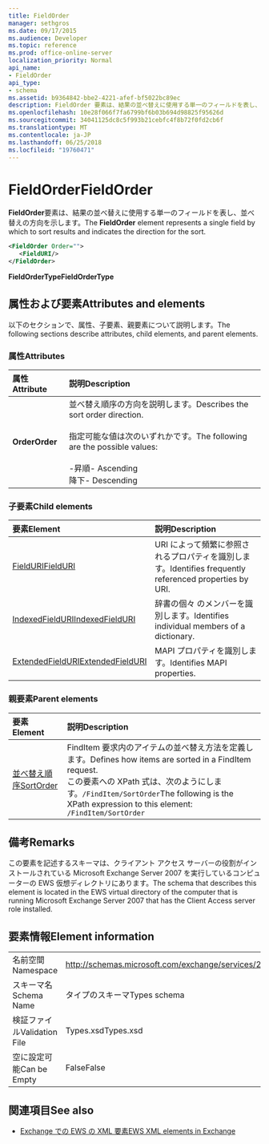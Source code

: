 ```yaml
---
title: FieldOrder
manager: sethgros
ms.date: 09/17/2015
ms.audience: Developer
ms.topic: reference
ms.prod: office-online-server
localization_priority: Normal
api_name:
- FieldOrder
api_type:
- schema
ms.assetid: b9364842-bbe2-4221-afef-bf5022bc89ec
description: FieldOrder 要素は、結果の並べ替えに使用する単一のフィールドを表し、並べ替えの方向を示します。
ms.openlocfilehash: 10e28f066f7fa6799bf6b03b694d98825f95626d
ms.sourcegitcommit: 34041125dc8c5f993b21cebfc4f8b72f0fd2cb6f
ms.translationtype: MT
ms.contentlocale: ja-JP
ms.lasthandoff: 06/25/2018
ms.locfileid: "19760471"
---
```

# <a name="fieldorder"></a><span data-ttu-id="65754-103">FieldOrder</span><span class="sxs-lookup"><span data-stu-id="65754-103">FieldOrder</span></span>

<span data-ttu-id="65754-104">**FieldOrder**要素は、結果の並べ替えに使用する単一のフィールドを表し、並べ替えの方向を示します。</span><span class="sxs-lookup"><span data-stu-id="65754-104">The **FieldOrder** element represents a single field by which to sort results and indicates the direction for the sort.</span></span> 
  
```xml
<FieldOrder Order="">
   <FieldURI/>
</FieldOrder>
```

 <span data-ttu-id="65754-105">**FieldOrderType**</span><span class="sxs-lookup"><span data-stu-id="65754-105">**FieldOrderType**</span></span>
## <a name="attributes-and-elements"></a><span data-ttu-id="65754-106">属性および要素</span><span class="sxs-lookup"><span data-stu-id="65754-106">Attributes and elements</span></span>

<span data-ttu-id="65754-107">以下のセクションで、属性、子要素、親要素について説明します。</span><span class="sxs-lookup"><span data-stu-id="65754-107">The following sections describe attributes, child elements, and parent elements.</span></span>
  
### <a name="attributes"></a><span data-ttu-id="65754-108">属性</span><span class="sxs-lookup"><span data-stu-id="65754-108">Attributes</span></span>

|<span data-ttu-id="65754-109">**属性**</span><span class="sxs-lookup"><span data-stu-id="65754-109">**Attribute**</span></span>|<span data-ttu-id="65754-110">**説明**</span><span class="sxs-lookup"><span data-stu-id="65754-110">**Description**</span></span>|
|:-----|:-----|
|<span data-ttu-id="65754-111">**Order**</span><span class="sxs-lookup"><span data-stu-id="65754-111">**Order**</span></span> <br/> | <span data-ttu-id="65754-112">並べ替え順序の方向を説明します。</span><span class="sxs-lookup"><span data-stu-id="65754-112">Describes the sort order direction.</span></span><br/><br/> <span data-ttu-id="65754-113">指定可能な値は次のいずれかです。</span><span class="sxs-lookup"><span data-stu-id="65754-113">The following are the possible values:</span></span> <br/> <br/><span data-ttu-id="65754-114">-昇順</span><span class="sxs-lookup"><span data-stu-id="65754-114">-  Ascending</span></span>  <br/><span data-ttu-id="65754-115">降下</span><span class="sxs-lookup"><span data-stu-id="65754-115">-  Descending</span></span>  <br/> |
   
### <a name="child-elements"></a><span data-ttu-id="65754-116">子要素</span><span class="sxs-lookup"><span data-stu-id="65754-116">Child elements</span></span>

|<span data-ttu-id="65754-117">**要素**</span><span class="sxs-lookup"><span data-stu-id="65754-117">**Element**</span></span>|<span data-ttu-id="65754-118">**説明**</span><span class="sxs-lookup"><span data-stu-id="65754-118">**Description**</span></span>|
|:-----|:-----|
|[<span data-ttu-id="65754-119">FieldURI</span><span class="sxs-lookup"><span data-stu-id="65754-119">FieldURI</span></span>](fielduri.md) <br/> |<span data-ttu-id="65754-120">URI によって頻繁に参照されるプロパティを識別します。</span><span class="sxs-lookup"><span data-stu-id="65754-120">Identifies frequently referenced properties by URI.</span></span>  <br/> |
|[<span data-ttu-id="65754-121">IndexedFieldURI</span><span class="sxs-lookup"><span data-stu-id="65754-121">IndexedFieldURI</span></span>](indexedfielduri.md) <br/> |<span data-ttu-id="65754-122">辞書の個々 のメンバーを識別します。</span><span class="sxs-lookup"><span data-stu-id="65754-122">Identifies individual members of a dictionary.</span></span>  <br/> |
|[<span data-ttu-id="65754-123">ExtendedFieldURI</span><span class="sxs-lookup"><span data-stu-id="65754-123">ExtendedFieldURI</span></span>](extendedfielduri.md) <br/> |<span data-ttu-id="65754-124">MAPI プロパティを識別します。</span><span class="sxs-lookup"><span data-stu-id="65754-124">Identifies MAPI properties.</span></span>  <br/> |
   
### <a name="parent-elements"></a><span data-ttu-id="65754-125">親要素</span><span class="sxs-lookup"><span data-stu-id="65754-125">Parent elements</span></span>

|<span data-ttu-id="65754-126">**要素**</span><span class="sxs-lookup"><span data-stu-id="65754-126">**Element**</span></span>|<span data-ttu-id="65754-127">**説明**</span><span class="sxs-lookup"><span data-stu-id="65754-127">**Description**</span></span>|
|:-----|:-----|
|[<span data-ttu-id="65754-128">並べ替え順序</span><span class="sxs-lookup"><span data-stu-id="65754-128">SortOrder</span></span>](sortorder.md) <br/> |<span data-ttu-id="65754-129">FindItem 要求内のアイテムの並べ替え方法を定義します。</span><span class="sxs-lookup"><span data-stu-id="65754-129">Defines how items are sorted in a FindItem request.</span></span>  <br/> <span data-ttu-id="65754-130">この要素への XPath 式は、次のようにします。`/FindItem/SortOrder`</span><span class="sxs-lookup"><span data-stu-id="65754-130">The following is the XPath expression to this element:  `/FindItem/SortOrder`</span></span> <br/> |
   
## <a name="remarks"></a><span data-ttu-id="65754-131">備考</span><span class="sxs-lookup"><span data-stu-id="65754-131">Remarks</span></span>

<span data-ttu-id="65754-132">この要素を記述するスキーマは、クライアント アクセス サーバーの役割がインストールされている Microsoft Exchange Server 2007 を実行しているコンピューターの EWS 仮想ディレクトリにあります。</span><span class="sxs-lookup"><span data-stu-id="65754-132">The schema that describes this element is located in the EWS virtual directory of the computer that is running Microsoft Exchange Server 2007 that has the Client Access server role installed.</span></span>
  
## <a name="element-information"></a><span data-ttu-id="65754-133">要素情報</span><span class="sxs-lookup"><span data-stu-id="65754-133">Element information</span></span>

|||
|:-----|:-----|
|<span data-ttu-id="65754-134">名前空間</span><span class="sxs-lookup"><span data-stu-id="65754-134">Namespace</span></span>  <br/> |http://schemas.microsoft.com/exchange/services/2006/types  <br/> |
|<span data-ttu-id="65754-135">スキーマ名</span><span class="sxs-lookup"><span data-stu-id="65754-135">Schema Name</span></span>  <br/> |<span data-ttu-id="65754-136">タイプのスキーマ</span><span class="sxs-lookup"><span data-stu-id="65754-136">Types schema</span></span>  <br/> |
|<span data-ttu-id="65754-137">検証ファイル</span><span class="sxs-lookup"><span data-stu-id="65754-137">Validation File</span></span>  <br/> |<span data-ttu-id="65754-138">Types.xsd</span><span class="sxs-lookup"><span data-stu-id="65754-138">Types.xsd</span></span>  <br/> |
|<span data-ttu-id="65754-139">空に設定可能</span><span class="sxs-lookup"><span data-stu-id="65754-139">Can be Empty</span></span>  <br/> |<span data-ttu-id="65754-140">False</span><span class="sxs-lookup"><span data-stu-id="65754-140">False</span></span>  <br/> |
   
## <a name="see-also"></a><span data-ttu-id="65754-141">関連項目</span><span class="sxs-lookup"><span data-stu-id="65754-141">See also</span></span>

- [<span data-ttu-id="65754-142">Exchange での EWS の XML 要素</span><span class="sxs-lookup"><span data-stu-id="65754-142">EWS XML elements in Exchange</span></span>](ews-xml-elements-in-exchange.md)

